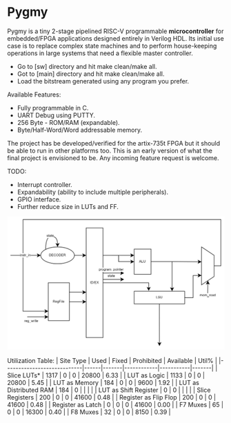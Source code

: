 # Pygmy

Pygmy is a tiny 2-stage pipelined RISC-V programmable **microcontroller** for embedded/FPGA applications designed entirely in Verilog HDL. Its initial use case is to replace complex state machines and to perform house-keeping operations in large systems that need a flexible master controller.

* Go to [sw] directory and hit make clean/make all.
* Got to [main] directory and hit make clean/make all.
* Load the bitstream generated using any program you prefer.

Available Features:
* Fully programmable in C.
* UART Debug using PUTTY.
* 256 Byte - ROM/RAM (expandable).
* Byte/Half-Word/Word addressable memory.

The project has be developed/verified for the artix-735t FPGA but it should be able to run in other platforms too.
This is an early version of what the final project is envisioned to be. Any incoming feature request is welcome.

TODO:
* Interrupt controller.
* Expandability (ability to include multiple peripherals).
* GPIO interface.
* Further reduce size in LUTs and FF.
  
<img src="./PYGMY.svg">

Utilization Table:
|          Site Type         | Used | Fixed | Prohibited | Available | Util% |
|----------------------------|------|-------|------------|-----------|-------|
| Slice LUTs*                | 1317 |     0 |          0 |     20800 |  6.33 |
|   LUT as Logic             | 1133 |     0 |          0 |     20800 |  5.45 |
|   LUT as Memory            |  184 |     0 |          0 |      9600 |  1.92 |
|     LUT as Distributed RAM |  184 |     0 |            |           |       |
|     LUT as Shift Register  |    0 |     0 |            |           |       |
| Slice Registers            |  200 |     0 |          0 |     41600 |  0.48 |
|   Register as Flip Flop    |  200 |     0 |          0 |     41600 |  0.48 |
|   Register as Latch        |    0 |     0 |          0 |     41600 |  0.00 |
| F7 Muxes                   |   65 |     0 |          0 |     16300 |  0.40 |
| F8 Muxes                   |   32 |     0 |          0 |      8150 |  0.39 |
